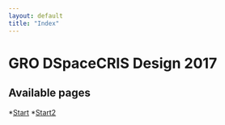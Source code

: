 ```yaml
---
layout: default
title: "Index"
---
```

# GRO DSpaceCRIS Design 2017

## Available pages
*[Start](/start)
*[Start2](/start2)
